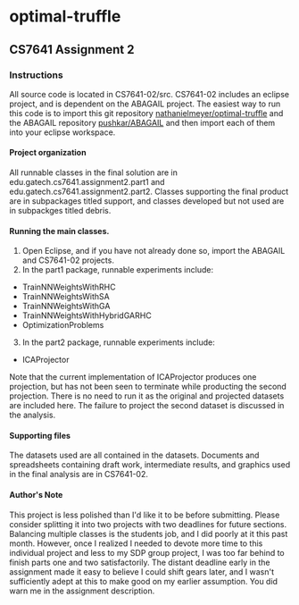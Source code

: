 optimal-truffle
===============

## CS7641 Assignment 2

### Instructions

All source code is located in CS7641-02/src.  CS7641-02 includes an eclipse project, and is dependent on the ABAGAIL project.  The easiest way to run this code is to import this git repository [nathanielmeyer/optimal-truffle](https://github.com/nathanielmeyer/optimal-truffle.git) and the ABAGAIL repository [pushkar/ABAGAIL](https://github.com/pushkar/ABAGAIL.git) and then import each of them into your eclipse workspace.  

#### Project organization

All runnable classes in the final solution are in edu.gatech.cs7641.assignment2.part1 and edu.gatech.cs7641.assignment2.part2.  Classes supporting the final product are in subpackages titled support, and classes developed but not used are in subpackges titled debris.

#### Running the main classes.

1. Open Eclipse, and if you have not already done so, import the ABAGAIL and CS7641-02 projects.
2. In the part1 package, runnable experiments include:
  * TrainNNWeightsWithRHC
  * TrainNNWeightsWithSA
  * TrainNNWeightsWithGA
  * TrainNNWeightsWithHybridGARHC
  * OptimizationProblems
3. In the part2 package, runnable experiments include:
  * ICAProjector

Note that the current implementation of ICAProjector produces one projection, but has not been seen to terminate while producting the second projection.  There is no need to run it as the original and projected datasets are included here.  The failure to project the second dataset is discussed in the analysis.

#### Supporting files

The datasets used are all contained in the datasets.  Documents and spreadsheets containing draft work, intermediate results, and graphics used in the final analysis are in CS7641-02.

#### Author's Note

This project is less polished than I'd like it to be before submitting.  Please consider splitting it into two projects with two deadlines for future sections.  Balancing multiple classes is the students job, and I did poorly at it this past month.  However, once I realized I needed to devote more time to this individual project and less to my SDP group project, I was too far behind to finish parts one and two satisfactorily.  The distant deadline early in the assignment made it easy to believe I could shift gears later, and I wasn't sufficiently adept at this to make good on my earlier assumption.  You did warn me in the assignment description.
